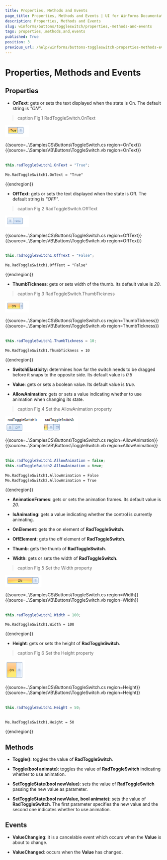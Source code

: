 ```yaml
---
title: Properties, Methods and Events
page_title: Properties, Methods and Events | UI for WinForms Documentation
description: Properties, Methods and Events
slug: winforms/buttons/toggleswitch/properties,-methods-and-events
tags: properties,,methods,and,events
published: True
position: 3
previous_url: /help/winforms/buttons-toggleswitch-properties-methods-events.html
---
```


# Properties, Methods and Events



## Properties

* __OnText__: gets or sets the text displayed when the state is On. The default string is *"ON"*.
            
>caption Fig.1 RadToggleSwitch.OnText

![buttons-toggleswitch-properties-methods-events 001](images/buttons-toggleswitch-properties-methods-events001.png) 

{{source=..\SamplesCS\Buttons\ToggleSwitch.cs region=OnText}} 
{{source=..\SamplesVB\Buttons\ToggleSwitch.vb region=OnText}} 

````C#
            
this.radToggleSwitch1.OnText = "True";

````
````VB.NET
Me.RadToggleSwitch1.OnText = "True"

````

{{endregion}} 




* __OffText__: gets or sets the text displayed when the state is Off. The default string is *"OFF"*.
            
>caption Fig.2 RadToggleSwitch.OffText

![buttons-toggleswitch-properties-methods-events 002](images/buttons-toggleswitch-properties-methods-events002.png) 

{{source=..\SamplesCS\Buttons\ToggleSwitch.cs region=OffText}} 
{{source=..\SamplesVB\Buttons\ToggleSwitch.vb region=OffText}} 

````C#
            
this.radToggleSwitch1.OffText = "False";

````
````VB.NET
Me.RadToggleSwitch1.OffText = "False"

````

{{endregion}} 




* __ThumbTickness__: gets or sets width of the thumb. Its default value is *20*.
            
>caption Fig.3 RadToggleSwitch.ThumbTickness

![buttons-toggleswitch-properties-methods-events 003](images/buttons-toggleswitch-properties-methods-events003.png) 

{{source=..\SamplesCS\Buttons\ToggleSwitch.cs region=ThumbTickness}} 
{{source=..\SamplesVB\Buttons\ToggleSwitch.vb region=ThumbTickness}} 

````C#
            
this.radToggleSwitch1.ThumbTickness = 10;

````
````VB.NET
Me.RadToggleSwitch1.ThumbTickness = 10

````

{{endregion}} 




* __SwitchElasticity__: determines how far the switch needs to be dragged before it snaps to the opposite side. Its default value is *0.5*

* __Value__: gets or sets a boolean value. Its default value is *true*.
            

* __AllowAnimation__: gets or sets a value indicating whether to use animation when changing its state.
            
>caption Fig.4 Set the AllowAnimation property

![buttons-toggleswitch-properties-methods-events 004](images/buttons-toggleswitch-properties-methods-events004.gif) 

{{source=..\SamplesCS\Buttons\ToggleSwitch.cs region=AllowAnimation}} 
{{source=..\SamplesVB\Buttons\ToggleSwitch.vb region=AllowAnimation}} 

````C#
            
this.radToggleSwitch1.AllowAnimation = false;
this.radToggleSwitch2.AllowAnimation = true;

````
````VB.NET
Me.RadToggleSwitch1.AllowAnimation = False
Me.RadToggleSwitch2.AllowAnimation = True

````

{{endregion}} 




* __AnimationFrames__: gets or sets the animation frames. Its default value is *20*.
            

* __IsAnimating__: gets a value indicating whether the control is currently animating.
            

* __OnElement__: gets the on element of __RadToggleSwitch__.
            

* __OffElement__: gets the off element of __RadToggleSwitch__.
            

* __Thumb__: gets the thumb of __RadToggleSwitch__.
            

* __Width__: gets or sets the width of __RadToggleSwitch__.
            
>caption Fig.5 Set the Width property

![buttons-toggleswitch-properties-methods-events 005](images/buttons-toggleswitch-properties-methods-events005.png) 

{{source=..\SamplesCS\Buttons\ToggleSwitch.cs region=Width}} 
{{source=..\SamplesVB\Buttons\ToggleSwitch.vb region=Width}} 

````C#
            
this.radToggleSwitch1.Width = 100;

````
````VB.NET
Me.RadToggleSwitch1.Width = 100

````

{{endregion}} 




* __Height__: gets or sets the height of __RadToggleSwitch__.
            
>caption Fig.6 Set the Height property

![buttons-toggleswitch-properties-methods-events 006](images/buttons-toggleswitch-properties-methods-events006.png) 

{{source=..\SamplesCS\Buttons\ToggleSwitch.cs region=Height}} 
{{source=..\SamplesVB\Buttons\ToggleSwitch.vb region=Height}} 

````C#
            
this.radToggleSwitch1.Height = 50;

````
````VB.NET
        
Me.RadToggleSwitch1.Height = 50

````

{{endregion}} 




## Methods

* __Toggle()__: toggles the value of __RadToggleSwitch__.
            

* __Toggle(bool animate)__: toggles the value of __RadToggleSwitch__ indicating whether to use animation.
            

* __SetToggleState(bool newValue)__: sets the value of __RadToggleSwitch__ passing the new value as parameter.
            

* __SetToggleState(bool newValue, bool animate)__: sets the value of __RadToggleSwitch__. The first parameter specifies the new value and the second one indicates whether to use animation.
            

## Events

* __ValueChanging__: it is a cancelable event which occurs when the __Value__ is about to change.
            

* __ValueChanged__: occurs when the __Value__ has changed.
            
